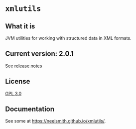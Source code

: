 # `xmlutils`


## What it is

JVM utilities for working with structured data in XML formats.


## Current version:  2.0.1

See [release notes](releases)

## License

[GPL 3.0](https://opensource.org/licenses/gpl-3.0.html)


## Documentation

See some at <https://neelsmith.github.io/xmlutils/>.
